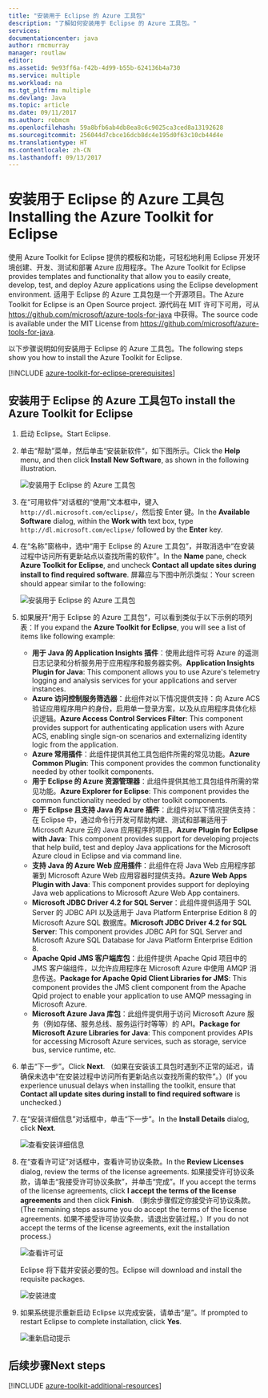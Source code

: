```yaml
---
title: "安装用于 Eclipse 的 Azure 工具包"
description: "了解如何安装用于 Eclipse 的 Azure 工具包。"
services: 
documentationcenter: java
author: rmcmurray
manager: routlaw
editor: 
ms.assetid: 9e93ff6a-f42b-4d99-b55b-624136b4a730
ms.service: multiple
ms.workload: na
ms.tgt_pltfrm: multiple
ms.devlang: Java
ms.topic: article
ms.date: 09/11/2017
ms.author: robmcm
ms.openlocfilehash: 59a8bfb6ab4db8ea8c6c9025ca3ced8a13192628
ms.sourcegitcommit: 256044d7cbce16dcb8dc4e195d0f63c10cb44d4e
ms.translationtype: HT
ms.contentlocale: zh-CN
ms.lasthandoff: 09/13/2017
---
```

# <a name="installing-the-azure-toolkit-for-eclipse"></a><span data-ttu-id="424ca-103">安装用于 Eclipse 的 Azure 工具包</span><span class="sxs-lookup"><span data-stu-id="424ca-103">Installing the Azure Toolkit for Eclipse</span></span>

<span data-ttu-id="424ca-104">使用 Azure Toolkit for Eclipse 提供的模板和功能，可轻松地利用 Eclipse 开发环境创建、开发、测试和部署 Azure 应用程序。</span><span class="sxs-lookup"><span data-stu-id="424ca-104">The Azure Toolkit for Eclipse provides templates and functionality that allow you to easily create, develop, test, and deploy Azure applications using the Eclipse development environment.</span></span> <span data-ttu-id="424ca-105">适用于 Eclipse 的 Azure 工具包是一个开源项目。</span><span class="sxs-lookup"><span data-stu-id="424ca-105">The Azure Toolkit for Eclipse is an Open Source project.</span></span> <span data-ttu-id="424ca-106">源代码在 MIT 许可下可用，可从 <https://github.com/microsoft/azure-tools-for-java> 中获得。</span><span class="sxs-lookup"><span data-stu-id="424ca-106">The source code is available under the MIT License from <https://github.com/microsoft/azure-tools-for-java>.</span></span>

<span data-ttu-id="424ca-107">以下步骤说明如何安装用于 Eclipse 的 Azure 工具包。</span><span class="sxs-lookup"><span data-stu-id="424ca-107">The following steps show you how to install the Azure Toolkit for Eclipse.</span></span>

[!INCLUDE [azure-toolkit-for-eclipse-prerequisites](../includes/azure-toolkit-for-eclipse-prerequisites.md)]

## <a name="to-install-the-azure-toolkit-for-eclipse"></a><span data-ttu-id="424ca-108">安装用于 Eclipse 的 Azure 工具包</span><span class="sxs-lookup"><span data-stu-id="424ca-108">To install the Azure Toolkit for Eclipse</span></span>

1. <span data-ttu-id="424ca-109">启动 Eclipse。</span><span class="sxs-lookup"><span data-stu-id="424ca-109">Start Eclipse.</span></span>

1. <span data-ttu-id="424ca-110">单击“帮助”菜单，然后单击“安装新软件”，如下图所示。</span><span class="sxs-lookup"><span data-stu-id="424ca-110">Click the **Help** menu, and then click **Install New Software**, as shown in the following illustration.</span></span>
   
   ![安装用于 Eclipse 的 Azure 工具包][01]

1. <span data-ttu-id="424ca-112">在“可用软件”对话框的“使用”文本框中，键入 `http://dl.microsoft.com/eclipse/`，然后按 Enter 键。</span><span class="sxs-lookup"><span data-stu-id="424ca-112">In the **Available Software** dialog, within the **Work with** text box, type `http://dl.microsoft.com/eclipse/` followed by the **Enter** key.</span></span>

1. <span data-ttu-id="424ca-113">在“名称”窗格中，选中“用于 Eclipse 的 Azure 工具包”，并取消选中“在安装过程中访问所有更新站点以查找所需的软件”。</span><span class="sxs-lookup"><span data-stu-id="424ca-113">In the **Name** pane, check **Azure Toolkit for Eclipse**, and uncheck **Contact all update sites during install to find required software**.</span></span> <span data-ttu-id="424ca-114">屏幕应与下图中所示类似：</span><span class="sxs-lookup"><span data-stu-id="424ca-114">Your screen should appear similar to the following:</span></span>
   
   ![安装用于 Eclipse 的 Azure 工具包][02]

1. <span data-ttu-id="424ca-116">如果展开“用于 Eclipse 的 Azure 工具包”，可以看到类似于以下示例的项列表：</span><span class="sxs-lookup"><span data-stu-id="424ca-116">If you expand the **Azure Toolkit for Eclipse**, you will see a list of items like following example:</span></span>
   
   * <span data-ttu-id="424ca-117">**用于 Java 的 Application Insights 插件**：使用此组件可将 Azure 的遥测日志记录和分析服务用于应用程序和服务器实例。</span><span class="sxs-lookup"><span data-stu-id="424ca-117">**Application Insights Plugin for Java**: This component allows you to use Azure's telemetry logging and analysis services for your applications and server instances.</span></span>
   * <span data-ttu-id="424ca-118">**Azure 访问控制服务筛选器**：此组件对以下情况提供支持：向 Azure ACS 验证应用程序用户的身份，启用单一登录方案，以及从应用程序具体化标识逻辑。</span><span class="sxs-lookup"><span data-stu-id="424ca-118">**Azure Access Control Services Filter**: This component provides support for authenticating application users with Azure ACS, enabling single sign-on scenarios and externalizing identity logic from the application.</span></span>
   * <span data-ttu-id="424ca-119">**Azure 常用插件**：此组件提供其他工具包组件所需的常见功能。</span><span class="sxs-lookup"><span data-stu-id="424ca-119">**Azure Common Plugin**: This component provides the common functionality needed by other toolkit components.</span></span>
   * <span data-ttu-id="424ca-120">**用于 Eclipse 的 Azure 资源管理器**：此组件提供其他工具包组件所需的常见功能。</span><span class="sxs-lookup"><span data-stu-id="424ca-120">**Azure Explorer for Eclipse**: This component provides the common functionality needed by other toolkit components.</span></span>
   * <span data-ttu-id="424ca-121">**用于 Eclipse 且支持 Java 的 Azure 插件**：此组件对以下情况提供支持：在 Eclipse 中，通过命令行开发可帮助构建、测试和部署适用于 Microsoft Azure 云的 Java 应用程序的项目。</span><span class="sxs-lookup"><span data-stu-id="424ca-121">**Azure Plugin for Eclipse with Java**: This component provides support for developing projects that help build, test and deploy Java applications for the Microsoft Azure cloud in Eclipse and via command line.</span></span>
   * <span data-ttu-id="424ca-122">**支持 Java 的 Azure Web 应用插件**：此组件在将 Java Web 应用程序部署到 Microsoft Azure Web 应用容器时提供支持。</span><span class="sxs-lookup"><span data-stu-id="424ca-122">**Azure Web Apps Plugin with Java**: This component provides support for deploying Java web applications to Microsoft Azure Web App containers.</span></span>
   * <span data-ttu-id="424ca-123">**Microsoft JDBC Driver 4.2 for SQL Server**：此组件提供适用于 SQL Server 的 JDBC API 以及适用于 Java Platform Enterprise Edition 8 的 Microsoft Azure SQL 数据库。</span><span class="sxs-lookup"><span data-stu-id="424ca-123">**Microsoft JDBC Driver 4.2 for SQL Server**: This component provides JDBC API for SQL Server and Microsoft Azure SQL Database for Java Platform Enterprise Edition 8.</span></span>
   * <span data-ttu-id="424ca-124">**Apache Qpid JMS 客户端库包**：此组件提供 Apache Qpid 项目中的 JMS 客户端组件，以允许应用程序在 Microsoft Azure 中使用 AMQP 消息传送。</span><span class="sxs-lookup"><span data-stu-id="424ca-124">**Package for Apache Qpid Client Libraries for JMS**: This component provides the JMS client component from the Apache Qpid project to enable your application to use AMQP messaging in Microsoft Azure.</span></span>
   * <span data-ttu-id="424ca-125">**Microsoft Azure Java 库包**：此组件提供用于访问 Microsoft Azure 服务（例如存储、服务总线、服务运行时等等）的 API。</span><span class="sxs-lookup"><span data-stu-id="424ca-125">**Package for Microsoft Azure Libraries for Java**: This component provides APIs for accessing Microsoft Azure services, such as storage, service bus, service runtime, etc.</span></span>

1. <span data-ttu-id="424ca-126">单击“下一步”。</span><span class="sxs-lookup"><span data-stu-id="424ca-126">Click **Next**.</span></span> <span data-ttu-id="424ca-127">（如果在安装该工具包时遇到不正常的延迟，请确保未选中“在安装过程中访问所有更新站点以查找所需的软件”。）</span><span class="sxs-lookup"><span data-stu-id="424ca-127">(If you experience unusual delays when installing the toolkit, ensure that **Contact all update sites during install to find required software** is unchecked.)</span></span>

1. <span data-ttu-id="424ca-128">在“安装详细信息”对话框中，单击“下一步”。</span><span class="sxs-lookup"><span data-stu-id="424ca-128">In the **Install Details** dialog, click **Next**.</span></span>
   
   ![查看安装详细信息][03]

1. <span data-ttu-id="424ca-130">在“查看许可证”对话框中，查看许可协议条款。</span><span class="sxs-lookup"><span data-stu-id="424ca-130">In the **Review Licenses** dialog, review the terms of the license agreements.</span></span> <span data-ttu-id="424ca-131">如果接受许可协议条款，请单击“我接受许可协议条款”，并单击“完成”。</span><span class="sxs-lookup"><span data-stu-id="424ca-131">If you accept the terms of the license agreements, click **I accept the terms of the license agreements** and then click **Finish**.</span></span> <span data-ttu-id="424ca-132">（剩余步骤假定你接受许可协议条款。</span><span class="sxs-lookup"><span data-stu-id="424ca-132">(The remaining steps assume you do accept the terms of the license agreements.</span></span> <span data-ttu-id="424ca-133">如果不接受许可协议条款，请退出安装过程。）</span><span class="sxs-lookup"><span data-stu-id="424ca-133">If you do not accept the terms of the license agreements, exit the installation process.)</span></span>
   
   ![查看许可证][04]
   
   <span data-ttu-id="424ca-135">Eclipse 将下载并安装必要的包。</span><span class="sxs-lookup"><span data-stu-id="424ca-135">Eclipse will download and install the requisite packages.</span></span>
   
   ![安装进度][05]

1. <span data-ttu-id="424ca-137">如果系统提示重新启动 Eclipse 以完成安装，请单击“是”。</span><span class="sxs-lookup"><span data-stu-id="424ca-137">If prompted to restart Eclipse to complete installation, click **Yes**.</span></span>
   
   ![重新启动提示][06]

## <a name="next-steps"></a><span data-ttu-id="424ca-139">后续步骤</span><span class="sxs-lookup"><span data-stu-id="424ca-139">Next steps</span></span>

[!INCLUDE [azure-toolkit-additional-resources](../includes/azure-toolkit-additional-resources.md)]

<!-- URL List -->

<!-- Legacy MSDN URL = https://msdn.microsoft.com/library/azure/hh690946.aspx -->

<!-- IMG List -->

[01]: media/azure-toolkit-for-eclipse-installation/eclipse-installation-01.png
[02]: media/azure-toolkit-for-eclipse-installation/eclipse-installation-02.png
[03]: media/azure-toolkit-for-eclipse-installation/eclipse-installation-03.png
[04]: media/azure-toolkit-for-eclipse-installation/eclipse-installation-04.png
[05]: media/azure-toolkit-for-eclipse-installation/eclipse-installation-05.png
[06]: media/azure-toolkit-for-eclipse-installation/eclipse-installation-06.png
